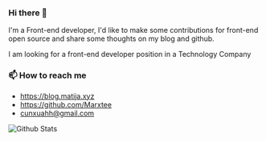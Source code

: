 ### Hi there 👋

<!--
**cunxu/cunxu** is a ✨ _special_ ✨ repository because its `README.md` (this file) appears on your GitHub profile.

Here are some ideas to get you started:

- 🔭 I’m currently working on ...
- 🌱 I’m currently learning ...
- 👯 I’m looking to collaborate on ...
- 🤔 I’m looking for help with ...
- 💬 Ask me about ...
- 📫 How to reach me: ...
- 😄 Pronouns: ...
- ⚡ Fun fact: ...
-->

I'm a Front-end developer, I'd like to make some contributions for front-end open source and share some thoughts on my blog and github.

I am looking for a front-end developer position in a Technology Company

### 📫 How to reach me

  - <https://blog.matija.xyz>
  - <https://github.com/Marxtee>
  - <cunxuahh@gmail.com>

![Github Stats](https://github-readme-stats.vercel.app/api?username=Marxtee&show_icons=true&theme=vue&count_private=true)
